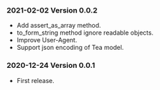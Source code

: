 ### 2021-02-02 Version 0.0.2
* Add assert_as_array method.
* to_form_string method ignore readable objects.
* Improve User-Agent.
* Support json encoding of Tea model.

### 2020-12-24 Version 0.0.1
* First release.